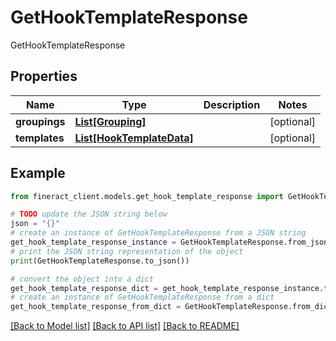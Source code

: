 # GetHookTemplateResponse

GetHookTemplateResponse

## Properties

Name | Type | Description | Notes
------------ | ------------- | ------------- | -------------
**groupings** | [**List[Grouping]**](Grouping.md) |  | [optional] 
**templates** | [**List[HookTemplateData]**](HookTemplateData.md) |  | [optional] 

## Example

```python
from fineract_client.models.get_hook_template_response import GetHookTemplateResponse

# TODO update the JSON string below
json = "{}"
# create an instance of GetHookTemplateResponse from a JSON string
get_hook_template_response_instance = GetHookTemplateResponse.from_json(json)
# print the JSON string representation of the object
print(GetHookTemplateResponse.to_json())

# convert the object into a dict
get_hook_template_response_dict = get_hook_template_response_instance.to_dict()
# create an instance of GetHookTemplateResponse from a dict
get_hook_template_response_from_dict = GetHookTemplateResponse.from_dict(get_hook_template_response_dict)
```
[[Back to Model list]](../README.md#documentation-for-models) [[Back to API list]](../README.md#documentation-for-api-endpoints) [[Back to README]](../README.md)


